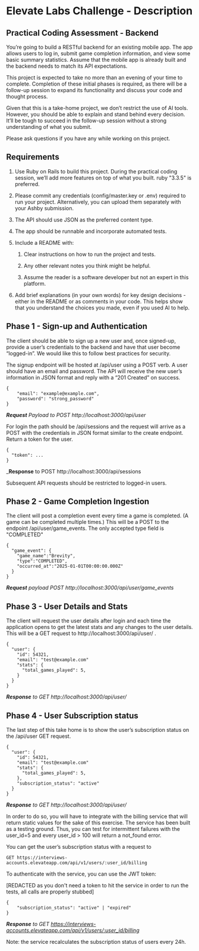 # Elevate Labs Challenge - Description

## Practical Coding Assessment - Backend

You’re going to build a RESTful backend for an existing mobile app. The app allows users to log in, submit game completion information, and view some basic summary statistics. Assume that the mobile app is already built and the backend needs to match its API expectations.

This project is expected to take no more than an evening of your time to complete. Completion of these initial phases is required, as there will be a follow-up session to expand its functionality and discuss your code and thought process.

Given that this is a take-home project, we don’t restrict the use of AI tools. However, you should be able to explain and stand behind every decision. It’ll be tough to succeed in the follow-up session without a strong understanding of what you submit.

Please ask questions if you have any while working on this project.

## Requirements

1. Use Ruby on Rails to build this project. During the practical coding session, we’ll add more features on top of what you built. ruby "3.3.5" is preferred.

1. Please commit any credentials (config/master.key or .env) required to run your project. Alternatively, you can upload them separately with your Ashby submission.

1. The API should use JSON as the preferred content type.

1. The app should be runnable and incorporate automated tests.

1. Include a README with:
    1. Clear instructions on how to run the project and tests.

    1. Any other relevant notes you think might be helpful.

    1. Assume the reader is a software developer but not an expert in this platform.

1. Add brief explanations (in your own words) for key design decisions - either in the README or as comments in your code. This helps show that you understand the choices you made, even if you used AI to help.


## Phase 1 - Sign-up and Authentication

The client should be able to sign up a new user and, once signed-up, provide a user’s credentials to the backend and have that user become “logged-in”. We would like this to follow best practices for security.

The signup endpoint will be hosted at /api/user using a POST verb. A user should have an email and password. The API will receive the new user’s information in JSON format and reply with a “201 Created” on success.
```
{
    "email": "example@example.com",
    "password": "strong_password"
}
```

_**Request** Payload to POST http://localhost:3000/api/user_

For login the path should be /api/sessions and the request will arrive as a POST with the credentials in JSON format similar to the create endpoint. Return a token for the user.
```
{
  "token": ...
}
```
_**Response** to POST http://localhost:3000/api/sessions

Subsequent API requests should be restricted to logged-in users.


## Phase 2 - Game Completion Ingestion

The client will post a completion event every time a game is completed. (A game can be completed multiple times.) This will be a POST to the endpoint /api/user/game_events. The only accepted type field is "COMPLETED"
```
{
  "game_event": {
    "game_name":"Brevity",
    "type":"COMPLETED",
    "occurred_at":"2025-01-01T00:00:00.000Z"
  }
}
```
_**Request** payload POST http://localhost:3000/api/user/game_events_



## Phase 3 - User Details and Stats

The client will request the user details after login and each time the application opens to get the latest stats and any changes to the user details. This will be a GET request to http://localhost:3000/api/user/ .
```
{
  "user": {
    "id": 54321,
    "email": "test@example.com"
    "stats": {
      "total_games_played": 5,
    }
  }
}
```
_**Response** to GET http://localhost:3000/api/user/_

## Phase 4 - User Subscription status

The last step of this take home is to show the user’s subscription status on the /api/user GET request.
```
{
  "user": {
    "id": 54321,
    "email": "test@example.com"
    "stats": {
      "total_games_played": 5,
    },
    "subscription_status": "active"
  }
}
```
_**Response** to GET http://localhost:3000/api/user/_



In order to do so, you will have to integrate with the billing service that will return static values for the sake of this exercise. The service has been built as a testing ground. Thus, you can test for intermittent failures with the user_id=5 and every user_id > 100 will return a not_found error.

You can get the user’s subscription status with a request to
```
GET https://interviews-accounts.elevateapp.com/api/v1/users/:user_id/billing
```
To authenticate with the service, you can use the JWT token:

[REDACTED as you don't need a token to hit the service in order to run the tests, all calls are properly stubbed]

```
{
	"subscription_status": "active" | "expired"
}
```

_**Response** to GET https://interviews-accounts.elevateapp.com/api/v1/users/:user_id/billing_



Note: the service recalculates the subscription status of users every 24h.
